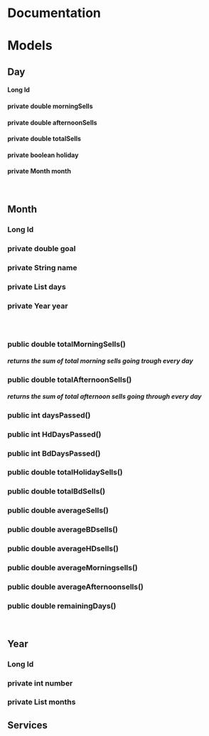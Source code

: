 # Documentation

# Models

## Day

#### Long Id
#### private double morningSells
#### private double afternoonSells
#### private double totalSells
#### private boolean holiday
#### private Month month

<br>

## Month

### Long Id
### private double goal
### private String name
### private List<Day> days
### private Year year
### <br>
### public double totalMorningSells()
##### returns the sum of total morning sells going trough every day

### public double totalAfternoonSells()
##### returns the sum of total afternoon sells going through every day

### public int daysPassed()

### public int HdDaysPassed()

### public int BdDaysPassed()

### public double totalHolidaySells()

### public double totalBdSells()

### public double averageSells()

### public double averageBDsells()

### public double averageHDsells()

### public double averageMorningsells()

### public double averageAfternoonsells()

### public double remainingDays()

<br>

## Year

### Long Id

### private int number

### private List <Month> months


## Services